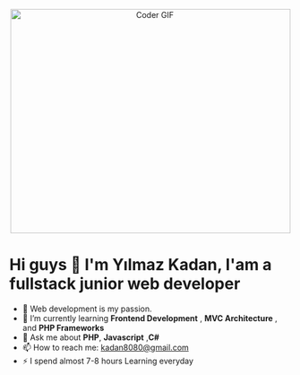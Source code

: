 <p align="center">

  <img src="https://media.giphy.com/media/SWoSkN6DxTszqIKEqv/giphy.gif" alt="Coder GIF" width="500" height="400">
  
</p>

# Hi guys 👋  I'm Yılmaz Kadan,  I'am a fullstack junior web developer 





- 🔭 Web development is my passion.
- 🌱 I’m currently learning **Frontend Development** , **MVC Architecture** , and **PHP Frameworks**
- 💬 Ask me about **PHP**, **Javascript** ,**C#**
- 📫 How to reach me: kadan8080@gmail.com
- ⚡ I spend almost 7-8 hours Learning everyday
